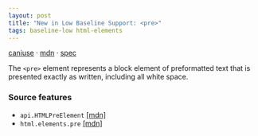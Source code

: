 ```yaml
---
layout: post
title: "New in Low Baseline Support: <pre>"
tags: baseline-low html-elements
---
```


[caniuse](https://caniuse.com/?search=pre) · [mdn](https://developer.mozilla.org/en-US/search?q=<pre>) · [spec](https://html.spec.whatwg.org/multipage/grouping-content.html#the-pre-element)

The `<pre>` element represents a block element of preformatted text that is presented exactly as written, including all white space.

### Source features

- ``api.HTMLPreElement`` [[mdn]](https://developer.mozilla.org/en-US/search?q=api.HTMLPreElement)
- ``html.elements.pre`` [[mdn]](https://developer.mozilla.org/en-US/search?q=html.elements.pre)
